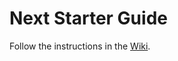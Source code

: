 # Next Starter Guide

Follow the instructions in the [Wiki](https://github.com/mustbebuilt/next-starter-guide/wiki).
